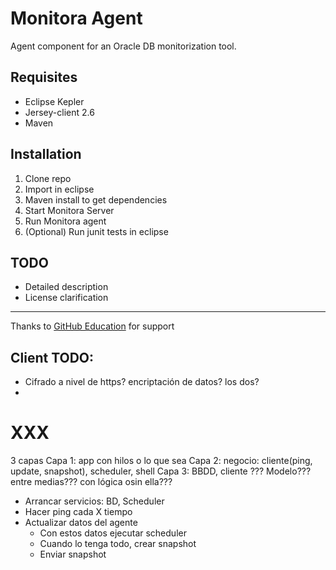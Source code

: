 Monitora Agent
=========================

Agent component for an Oracle DB monitorization tool.

Requisites
----------
*  Eclipse Kepler
*  Jersey-client 2.6
*  Maven


Installation
------------
1.  Clone repo
2.  Import in eclipse
3.  Maven install to get dependencies
4.  Start Monitora Server
5.  Run Monitora agent
6.  (Optional) Run junit tests in eclipse


TODO
--------
  *  Detailed description
  *  License clarification



---
Thanks to [GitHub Education](https://education.github.com) for support

Client TODO:
------------
*  Cifrado a nivel de https? encriptación de datos? los dos?
*  




XXX
=========

3 capas
Capa 1: app con hilos o lo que sea
Capa 2: negocio: cliente(ping, update, snapshot), scheduler, shell
Capa 3: BBDD, cliente
??? Modelo??? entre medias??? con lógica osin ella??? 

* Arrancar servicios: BD, Scheduler
* Hacer ping cada X tiempo
* Actualizar datos del agente
  * Con estos datos ejecutar scheduler
  * Cuando lo tenga todo, crear snapshot
  * Enviar snapshot